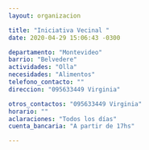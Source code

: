 ```yaml
---
layout: organizacion

title: "Iniciativa Vecinal "
date: 2020-04-29 15:06:43 -0300

departamento: "Montevideo"
barrio: "Belvedere"
actividades: "Olla"
necesidades: "Alimentos"
telefono_contacto: ""
direccion: "095633449 Virginia"

otros_contactos: "095633449 Virginia"
horario: ""
aclaraciones: "Todos los días"
cuenta_bancaria: "A partir de 17hs"

---
```

